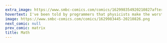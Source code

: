 ```yaml
---
extra_image: https://www.smbc-comics.com/comics/162998354920210827after.png
hovertext: I've been told by programmers that physicists make the worst code because they want all the variables to be single letters instead of descriptions of what the variable means.
image: https://www.smbc-comics.com/comics/1629983445-20210826.png
next_comic: null
prev_comic: matrix
title: Math
---
```


